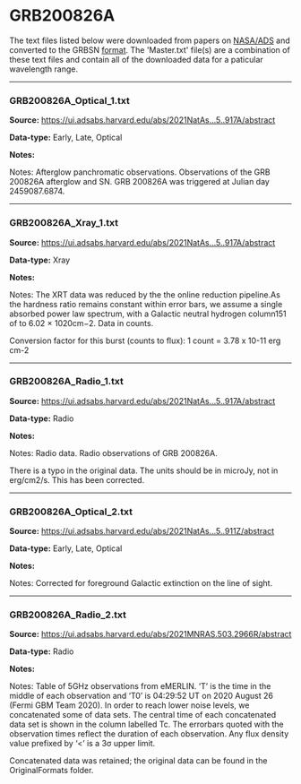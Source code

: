# GRB200826A

The text files listed below were downloaded from papers on [NASA/ADS](https://ui.adsabs.harvard.edu) and converted to the GRBSN [format](https://github.com/GabrielF98/GRBSNWebtool/tree/master/Webtool/static/SourceData). The 'Master.txt' file(s) are a combination of these text files and contain all of the downloaded data for a paticular wavelength range.

***

### GRB200826A_Optical_1.txt

**Source:** https://ui.adsabs.harvard.edu/abs/2021NatAs...5..917A/abstract

**Data-type:** Early, Late, Optical

**Notes:**

Notes: Afterglow panchromatic observations. Observations of the GRB 200826A afterglow and SN. GRB 200826A was triggered at Julian day 2459087.6874.


***

### GRB200826A_Xray_1.txt

**Source:** https://ui.adsabs.harvard.edu/abs/2021NatAs...5..917A/abstract

**Data-type:** Xray

**Notes:**

Notes: The XRT data was reduced by the the online reduction pipeline.As the hardness ratio remains constant within error bars, we assume a single absorbed power law spectrum, with a Galactic neutral hydrogen column151 of to 6.02 × 1020cm−2. Data in counts.

Conversion factor for this burst (counts to flux): 1 count = 3.78 x 10-11 erg cm-2


***

### GRB200826A_Radio_1.txt

**Source:** https://ui.adsabs.harvard.edu/abs/2021NatAs...5..917A/abstract

**Data-type:** Radio

**Notes:**

Notes: Radio data. Radio observations of GRB 200826A.

There is a typo in the original data. The units should be in microJy, not in erg/cm2/s. This has been corrected.


***

### GRB200826A_Optical_2.txt

**Source:** https://ui.adsabs.harvard.edu/abs/2021NatAs...5..911Z/abstract

**Data-type:** Early, Late, Optical

**Notes:**

Notes: Corrected for foreground Galactic extinction on the line of sight.


***

### GRB200826A_Radio_2.txt

**Source:** https://ui.adsabs.harvard.edu/abs/2021MNRAS.503.2966R/abstract

**Data-type:** Radio

**Notes:**

Notes: Table of 5GHz observations from eMERLIN. ‘T’ is the time in the middle of each observation and ‘T0’ is 04:29:52 UT on 2020 August 26 (Fermi GBM Team 2020). In order to reach lower noise levels, we concatenated some of data sets. The central time of each concatenated data set is shown in the column labelled Tc. The errorbars quoted with the observation times reflect the duration of each observation. Any flux density value prefixed by ‘<’ is a 3σ upper limit.

Concatenated data was retained; the original data can be found in the OriginalFormats folder.
